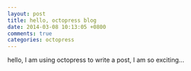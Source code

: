 ```yaml
---
layout: post
title: hello, octopress blog
date: 2014-03-08 10:13:05 +0800
comments: true
categories: octopress
---
```


hello, I am using octopress to write a post, I am so exciting...

